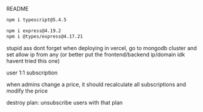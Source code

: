README
```sh
npm i typescript@5.4.5

npm i express@4.19.2
npm i @types/express@4.17.21
```

stupid ass dont forget when deploying in vercel, go to mongodb cluster and set allow ip from any (or better put the frontend/backend ip/domain idk havent tried this one)

user 1:1 subscription

when admins change a price, it should recalculate all subscriptions and modify the price

destroy plan: unsubscribe users with that plan